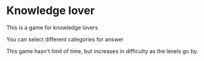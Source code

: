 <h1>Knowledge lover</h1>
<p>This is a game for knowledge lovers</p>
<p>You can select different categories for answer</p>
<p>This game hasn't limit of time, but increases in difficulty as the levels go by.</p>
